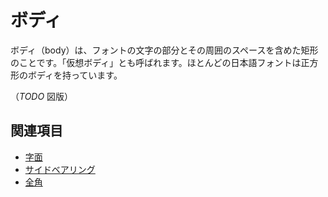 # ボディ

ボディ（body）は、フォントの文字の部分とその周囲のスペースを含めた矩形のことです。「仮想ボディ」とも呼ばれます。ほとんどの日本語フォントは正方形のボディを持っています。

（*TODO* 図版）

## 関連項目

- [字面](./face.md)
- [サイドベアリング](./side-bearing.md)
- [全角](./fullwidth.md)
